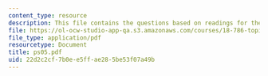 ```yaml
---
content_type: resource
description: This file contains the questions based on readings for the course.
file: https://ol-ocw-studio-app-qa.s3.amazonaws.com/courses/18-786-topics-in-algebraic-number-theory-spring-2006/22d2c2cf7b0ee5ffae285be53f07a49b_ps05.pdf
file_type: application/pdf
resourcetype: Document
title: ps05.pdf
uid: 22d2c2cf-7b0e-e5ff-ae28-5be53f07a49b
---
```

